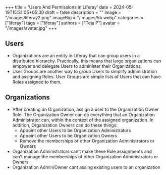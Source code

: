 +++
title = 'Users And Permissions in Liferay'
date = 2024-05-19T15:31:05+05:30
draft = false
description = ""
image = "/images/liferay2.png"
imageBig = "/images/5b.webp"
categories = ["liferay"]
tags = ["liferay"]
authors = ["Teja P"]
avatar = "/images/avatar.jpg"
+++

<!-- # Users And Permissions -->

## Users

* Organizations are an entity in Liferay that can group users in a distributed hierarchy. Practically, this means that large organizations can empower and delegate Users to administer their Organizations.
* User Groups are another way to group Users to simplify administration and assigning Roles. User Groups are simple lists of Users that can have Roles assigned to them.


## Organizations

* After creating an Organization, assign a user to the Organization Owner Role. The Organization Owner can do everything that an Organization Administrator can, within the context of the assigned organization. In addition, Organization Owners can do these things:
  * Appoint other Users to be Organization Administrators
  * Appoint other Users to be Organization Owners
  * Remove the memberships of other Organization Administrators or Owners
* Organization Administrators can’t make these Role assignments and can’t manage the memberships of other Organization Administrators or Owners
* Organization Admin/Owner cant assing existing users to an organization
